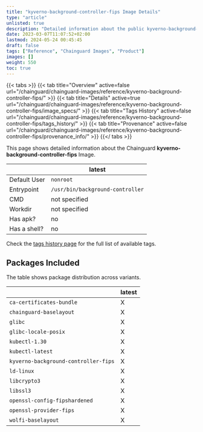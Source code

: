 ```yaml
---
title: "kyverno-background-controller-fips Image Details"
type: "article"
unlisted: true
description: "Detailed information about the public kyverno-background-controller-fips Chainguard Image."
date: 2023-03-07T11:07:52+02:00
lastmod: 2024-05-24 00:45:45
draft: false
tags: ["Reference", "Chainguard Images", "Product"]
images: []
weight: 550
toc: true
---
```


{{< tabs >}}
{{< tab title="Overview" active=false url="/chainguard/chainguard-images/reference/kyverno-background-controller-fips/" >}}
{{< tab title="Details" active=true url="/chainguard/chainguard-images/reference/kyverno-background-controller-fips/image_specs/" >}}
{{< tab title="Tags History" active=false url="/chainguard/chainguard-images/reference/kyverno-background-controller-fips/tags_history/" >}}
{{< tab title="Provenance" active=false url="/chainguard/chainguard-images/reference/kyverno-background-controller-fips/provenance_info/" >}}
{{</ tabs >}}

This page shows detailed information about the Chainguard **kyverno-background-controller-fips** Image.

|              | latest                           |
|--------------|----------------------------------|
| Default User | `nonroot`                        |
| Entrypoint   | `/usr/bin/background-controller` |
| CMD          | not specified                    |
| Workdir      | not specified                    |
| Has apk?     | no                               |
| Has a shell? | no                               |

Check the [tags history page](/chainguard/chainguard-images/reference/kyverno-background-controller-fips/tags_history/) for the full list of available tags.

## Packages Included
The table shows package distribution across variants.

|                                      | latest |
|--------------------------------------|--------|
| `ca-certificates-bundle`             | X      |
| `chainguard-baselayout`              | X      |
| `glibc`                              | X      |
| `glibc-locale-posix`                 | X      |
| `kubectl-1.30`                       | X      |
| `kubectl-latest`                     | X      |
| `kyverno-background-controller-fips` | X      |
| `ld-linux`                           | X      |
| `libcrypto3`                         | X      |
| `libssl3`                            | X      |
| `openssl-config-fipshardened`        | X      |
| `openssl-provider-fips`              | X      |
| `wolfi-baselayout`                   | X      |

